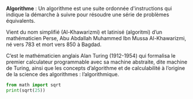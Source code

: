**Algorithme** : Un algorithme est une suite ordonnée d'instructions qui indique la démarche à suivre pour résoudre une série de problèmes équivalents.

 Vient du nom simplifié (Al-Khawarizmi) et latinisé (algoritmi) d’un mathématicien Perse, Abu Abdallah Muhammed Ibn Mussa Al-Khawarizmi, né vers 783 et mort vers 850 à Bagdad.

C’est le mathématicien anglais Alan Turing (1912-1954) qui formalisa le premier calculateur programmable avec sa machine abstraite, dite machine de Turing, ainsi que les concepts d’algorithme et de calculabilité à l’origine de la science des algorithmes : l’algorithmique.


```python runnable
from math import sqrt
print(sqrt(25))
```